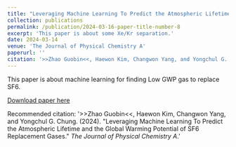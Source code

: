 ```yaml
---
title: "Leveraging Machine Learning To Predict the Atmospheric Lifetime and the Global Warming Potential of SF6 Replacement Gases"
collection: publications
permalink: /publication/2024-03-16-paper-title-number-8
excerpt: 'This paper is about some Xe/Kr separation.'
date: 2024-03-14
venue: 'The Journal of Physical Chemistry A'
paperurl: ''
citation: '>>Zhao Guobin<<, Haewon Kim, Changwon Yang, and Yongchul G. Chung. (2024). &quot;Leveraging Machine Learning To Predict the Atmospheric Lifetime and the Global Warming Potential of SF6 Replacement Gases.&quot; <i>The Journal of Physical Chemistry A Article ASAP</i>.'
---
```

This paper is about machine learning for finding Low GWP gas to replace SF6.

[Download paper here](https://pubs.acs.org/doi/full/10.1021/acs.jpca.3c07339)

Recommended citation: '>>Zhao Guobin<<, Haewon Kim, Changwon Yang, and Yongchul G. Chung. (2024). &quot;Leveraging Machine Learning To Predict the Atmospheric Lifetime and the Global Warming Potential of SF6 Replacement Gases.&quot; <i>The Journal of Physical Chemistry A</i>.'

